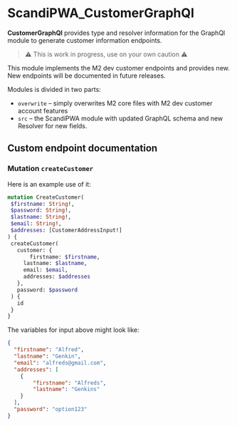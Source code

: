 # ScandiPWA_CustomerGraphQl

**CustomerGraphQl** provides type and resolver information for the GraphQl module
to generate customer information endpoints. 

> ⚠️ This is work in progress, use on your own caution ⚠️

This module implements the M2 dev customer endpoints and provides new.
New endpoints will be documented in future releases.

Modules is divided in two parts:
- `overwrite` – simply overwrites M2 core files with M2 dev customer account features
- `src` – the ScandiPWA module with updated GraphQL schema and new Resolver for new fields.

## Custom endpoint documentation

### Mutation `createCustomer`

Here is an example use of it:

 ```graphql
mutation CreateCustomer(
  $firstname: String!, 
  $password: String!, 
  $lastname: String!, 
  $email: String!,
  $addresses: [CustomerAddressInput!]
) {
  createCustomer(
    customer: {
    	firstname: $firstname,
      lastname: $lastname,
      email: $email,
      addresses: $addresses
    }, 
    password: $password
  ) {
    id
  }
}
```

The variables for input above might look like:

```json
{
  "firstname": "Alfred",
  "lastname": "Genkin",
  "email": "alfreds@gmail.com",
  "addresses": [
    {
    	"firstname": "Alfreds",
    	"lastname": "Genkins"
  	}
  ],
  "password": "option123"
}
```